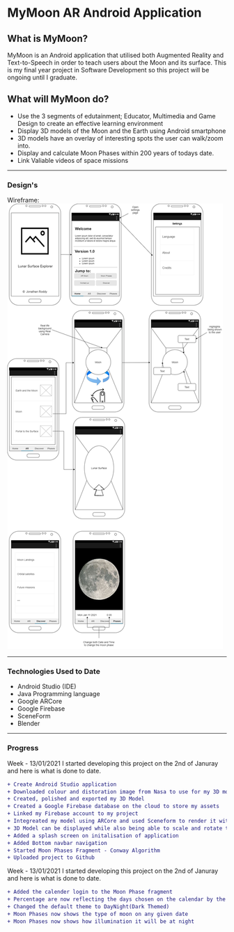 # MyMoon AR Android Application

## What is MyMoon?
MyMoon is an Android application that utilised both Augmented Reality and Text-to-Speech in order to teach users about the Moon and its surface. This is my final year project in Software Development so this project will be ongoing until I graduate.


## What will MyMoon do?
- Use the 3 segments of edutainment; Educator, Multimedia and Game Design to create an effective learning environment
- Display 3D models of the Moon and the Earth using Android smartphone
- 3D models have an overlay of interesting spots the user can walk/zoom into.
- Display and calculate Moon Phases within 200 years of todays date.
- Link Valiable videos of space missions

***

### Design's

Wireframe: 
![Basic Wireframe](https://github.com/Jonathan-Roddy/MyMoon/blob/master/Moon_DrawIO.png "Wireframe")

***
### Technologies Used to Date

+ Android Studio (IDE) 
+ Java Programming language
+ Google ARCore 
+ Google Firebase
+ SceneForm
+ Blender


***
### Progress
Week  - 13/01/2021
I started developing this project on the 2nd of Januray and here is what is done to date.
```diff
+ Create Android Studio application
+ Downloaded colour and distoration image from Nasa to use for my 3D model of the Moon
+ Created, polished and exported my 3D Model
+ Created a Google Firebase database on the cloud to store my assets
+ Linked my Firebase account to my project
+ Integreated my model using ARCore and used Sceneform to render it within the application
+ 3D Model can be displayed while also being able to scale and rotate the Moon
+ Added a splash screen on initalisation of application
+ Added Bottom navbar navigation
+ Started Moon Phases Fragment - Conway Algorithm
+ Uploaded project to Github
```

Week  - 13/01/2021
I started developing this project on the 2nd of Januray and here is what is done to date.
```diff
+ Added the calender login to the Moon Phase fragment
+ Percentage are now reflecting the days chosen on the calendar by the user
+ Changed the default theme to DayNight(Dark Themed)
+ Moon Phases now shows the type of moon on any given date
+ Moon Phases now shows how illumination it will be at night
```
